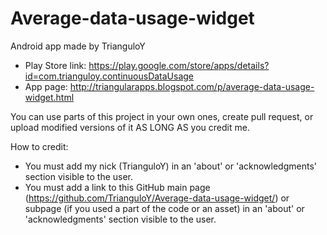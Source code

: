 # Average-data-usage-widget

Android app made by TrianguloY

- Play Store link: https://play.google.com/store/apps/details?id=com.trianguloy.continuousDataUsage
- App page: http://triangularapps.blogspot.com/p/average-data-usage-widget.html

You can use parts of this project in your own ones, create pull request, or upload modified versions of it AS LONG AS you credit me.

How to credit:
- You must add my nick (TrianguloY) in an 'about' or 'acknowledgments' section visible to the user.
- You must add a link to this GitHub main page (https://github.com/TrianguloY/Average-data-usage-widget/) or subpage (if you used a part of the code or an asset) in an 'about' or 'acknowledgments' section visible to the user.
